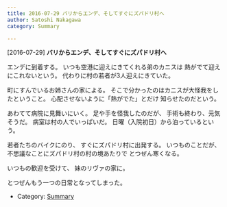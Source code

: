 ```yaml
---
title: 2016-07-29 バリからエンデ、そしてすぐにズパドリ村へ
author: Satoshi Nakagawa
category: Summary

---
```


[2016-07-29] **バリからエンデ、そしてすぐにズパドリ村へ** 

 エンデに到着する。
いつも空港に迎えにきてくれる弟のカニスは
熱がでて迎えにこれないという。
代わりに村の若者が3人迎えにきていた。

 町にすんでいるお姉さんの家による。
そこで分かったのはカニスが大怪我をしたということ。
心配させないように「熱がでた」とだけ
知らせたのだという。

 あわてて病院に見舞いにいく。
足や手を怪我したのだが、
手術も終わり、元気そうだ。
病室は村の人でいっぱいだ。
日曜（入院初日）から泊っているという。

 若者たちのバイクにのり、
すぐにズパドリ村に出発する。
いつものことだが、
不思議なことにズパドリ村の村の境あたりで
とつぜん寒くなる。

 いつもの歓迎を受けて、
妹のリヴァの家に。

 とつぜんもう一つの日常となってしまった。

- Category: [Summary](https://merapano.github.io/categories.html#Summary)

